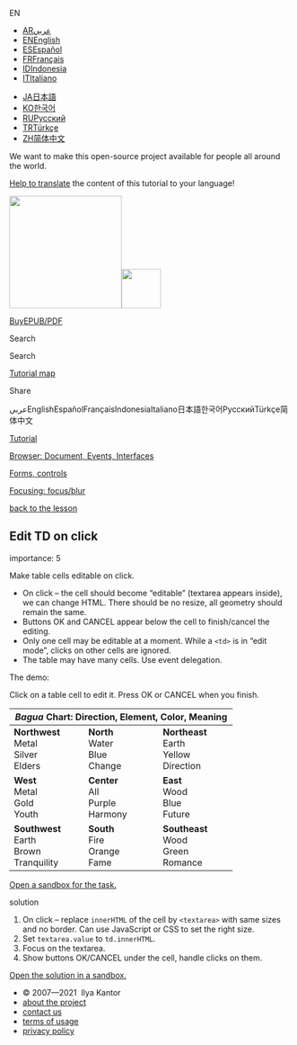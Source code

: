 EN

-   <a href="https://ar.javascript.info/" class="supported-langs__link"><span class="supported-langs__brief">AR</span><span class="supported-langs__title">عربي</span></a>
-   <a href="https://javascript.info/task/edit-td-click" class="supported-langs__link"><span class="supported-langs__brief">EN</span><span class="supported-langs__title">English</span></a>
-   <a href="https://es.javascript.info/task/edit-td-click" class="supported-langs__link"><span class="supported-langs__brief">ES</span><span class="supported-langs__title">Español</span></a>
-   <a href="https://fr.javascript.info/task/edit-td-click" class="supported-langs__link"><span class="supported-langs__brief">FR</span><span class="supported-langs__title">Français</span></a>
-   <a href="https://id.javascript.info/task/edit-td-click" class="supported-langs__link"><span class="supported-langs__brief">ID</span><span class="supported-langs__title">Indonesia</span></a>
-   <a href="https://it.javascript.info/task/edit-td-click" class="supported-langs__link"><span class="supported-langs__brief">IT</span><span class="supported-langs__title">Italiano</span></a>

<!-- -->

-   <a href="https://ja.javascript.info/task/edit-td-click" class="supported-langs__link"><span class="supported-langs__brief">JA</span><span class="supported-langs__title">日本語</span></a>
-   <a href="https://ko.javascript.info/task/edit-td-click" class="supported-langs__link"><span class="supported-langs__brief">KO</span><span class="supported-langs__title">한국어</span></a>
-   <a href="https://learn.javascript.ru/task/edit-td-click" class="supported-langs__link"><span class="supported-langs__brief">RU</span><span class="supported-langs__title">Русский</span></a>
-   <a href="https://tr.javascript.info/" class="supported-langs__link"><span class="supported-langs__brief">TR</span><span class="supported-langs__title">Türkçe</span></a>
-   <a href="https://zh.javascript.info/task/edit-td-click" class="supported-langs__link"><span class="supported-langs__brief">ZH</span><span class="supported-langs__title">简体中文</span></a>

We want to make this open-source project available for people all around the world.

[Help to translate](https://javascript.info/translate) the content of this tutorial to your language!

<a href="/" class="sitetoolbar__link sitetoolbar__link_logo"><img src="/img/sitetoolbar__logo_en.svg" class="sitetoolbar__logo sitetoolbar__logo_normal" role="presentation" width="200" /><img src="/img/sitetoolbar__logo_small_en.svg" class="sitetoolbar__logo sitetoolbar__logo_small" role="presentation" width="70" /></a>

<a href="/ebook" class="buy-book-button"><span class="buy-book-button__extra-text">Buy</span>EPUB/PDF</a>

Search

Search

<a href="/tutorial/map" class="map"><span class="map__text">Tutorial map</span></a>

<span class="share-icons__title">Share</span><a href="https://twitter.com/share?url=https%3A%2F%2Fjavascript.info%2Ftask%2Fedit-td-click" class="share share_tw"></a><a href="https://www.facebook.com/sharer/sharer.php?s=100&amp;p%5Burl%5D=https%3A%2F%2Fjavascript.info%2Ftask%2Fedit-td-click" class="share share_fb"></a>

عربيEnglishEspañolFrançaisIndonesiaItaliano日本語한국어РусскийTürkçe简体中文

<a href="/" class="breadcrumbs__link"><span class="breadcrumbs__hidden-text">Tutorial</span></a>

<a href="/ui" class="breadcrumbs__link"><span>Browser: Document, Events, Interfaces</span></a>

<a href="/forms-controls" class="breadcrumbs__link"><span>Forms, controls</span></a>

<a href="/focus-blur" class="breadcrumbs__link"><span>Focusing: focus/blur</span></a>

<a href="/focus-blur" class="task-single__back"><span>back to the lesson</span></a>

## Edit TD on click

<span class="task__importance" title="How important is the task, from 1 to 5">importance: 5</span>

Make table cells editable on click.

-   On click – the cell should become “editable” (textarea appears inside), we can change HTML. There should be no resize, all geometry should remain the same.
-   Buttons OK and CANCEL appear below the cell to finish/cancel the editing.
-   Only one cell may be editable at a moment. While a `<td>` is in “edit mode”, clicks on other cells are ignored.
-   The table may have many cells. Use event delegation.

The demo:

Click on a table cell to edit it. Press OK or CANCEL when you finish.

<table id="bagua-table"><colgroup><col style="width: 33%" /><col style="width: 33%" /><col style="width: 33%" /></colgroup><thead><tr class="header"><th colspan="3"><em>Bagua</em> Chart: Direction, Element, Color, Meaning</th></tr></thead><tbody><tr class="odd"><td class="nw"><strong>Northwest</strong><br />
Metal<br />
Silver<br />
Elders</td><td class="n"><strong>North</strong><br />
Water<br />
Blue<br />
Change</td><td class="ne"><strong>Northeast</strong><br />
Earth<br />
Yellow<br />
Direction</td></tr><tr class="even"><td class="w"><strong>West</strong><br />
Metal<br />
Gold<br />
Youth</td><td class="c"><strong>Center</strong><br />
All<br />
Purple<br />
Harmony</td><td class="e"><strong>East</strong><br />
Wood<br />
Blue<br />
Future</td></tr><tr class="odd"><td class="sw"><strong>Southwest</strong><br />
Earth<br />
Brown<br />
Tranquility</td><td class="s"><strong>South</strong><br />
Fire<br />
Orange<br />
Fame</td><td class="se"><strong>Southeast</strong><br />
Wood<br />
Green<br />
Romance</td></tr></tbody></table>

[Open a sandbox for the task.](https://plnkr.co/edit/8svbkXOrvh6EAMhR?p=preview)

solution

1.  On click – replace `innerHTML` of the cell by `<textarea>` with same sizes and no border. Can use JavaScript or CSS to set the right size.
2.  Set `textarea.value` to `td.innerHTML`.
3.  Focus on the textarea.
4.  Show buttons OK/CANCEL under the cell, handle clicks on them.

[Open the solution in a sandbox.](https://plnkr.co/edit/GJlVn2ir1dhNilFc?p=preview)

-   © 2007—2021  Ilya Kantor
-   <a href="/about" class="page-footer__link">about the project</a>
-   <a href="/about#contact-us" class="page-footer__link">contact us</a>
-   <a href="/terms" class="page-footer__link">terms of usage</a>
-   <a href="/privacy" class="page-footer__link">privacy policy</a>
